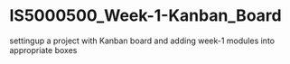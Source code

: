 # IS5000500_Week-1-Kanban_Board
settingup a project with Kanban board and adding week-1 modules into appropriate boxes
